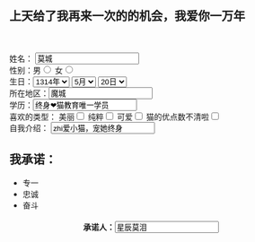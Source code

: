 <!-- saved from url=(0090)file:///C:/Users/86158/Desktop/%E5%A4%A7%E4%BB%99%E6%B3%A8%E5%86%8C%E5%B9%B3%E5%8F%B0.html -->
<html><head><meta http-equiv="Content-Type" content="text/html; charset=UTF-8"><title>
  </title>
  </head><body>
    <form>
      <h2>
        上天给了我再来一次的的机会，我爱你一万年</h2>
        <br>
        <br>
       <label for="id">姓名：</label> <input type="text" value="莫城" id="id"><br>
        性别：<label for="nan">男</label><input type="radio" id="nan" name="sex">  <label for="nv">女</label><input type="radio" id="nv" name="sex"> 
<br>
        生日：<select name="year" value="">
        			<option>1314年</option>
        	</select>
        	<select name="year" value="">
        			<option>5月</option>
        	</select>
        <select name="year" value="">
        			<option>20日</option>
        	</select><br>
     	<label for="area">所在地区：</label><input type="text" name="area" value="魔城" id="area"><br>
      <label for="xl">学历：</label><input type="text" name="xueli" value="终身❤猫教育唯一学员" id="xl"><br>
      <label>喜欢的类型：</label>
      <label for="wm">美丽</label><input type="checkbox" name="love" id="wm">
      <label for="wm">纯粹</label><input type="checkbox" name="love" id="wm">
      <label for="ka">可爱</label><input type="checkbox" name="love" id="ka">
      <label for="wm">猫的优点数不清啦</label><input type="checkbox" name="love" id="wm"><br>
      <label for="self">自我介绍：</label> <input type="text" value="zhi爱小猫，宠她终身" id="self"></input><br>
      <h2>
        我承诺：
      </h2>
      <ul>
        <li>专一</li>
        <li>忠诚</li>
        <li>奋斗</li>
      </ul>
      <h4 align="center">
        承诺人：<input type="text" name="name3" value="星辰莫泪">
      </h4>
    </form></body></html>

